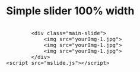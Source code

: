 # Simple slider 100% width
<xmp>
        <div class="main-slide">
            <img src="yourImg-1.jpg">
            <img src="yourImg-1.jpg">
            <img src="yourImg-1.jpg">
        </div>
<script src="mslide.js"></script>
</xmp>
